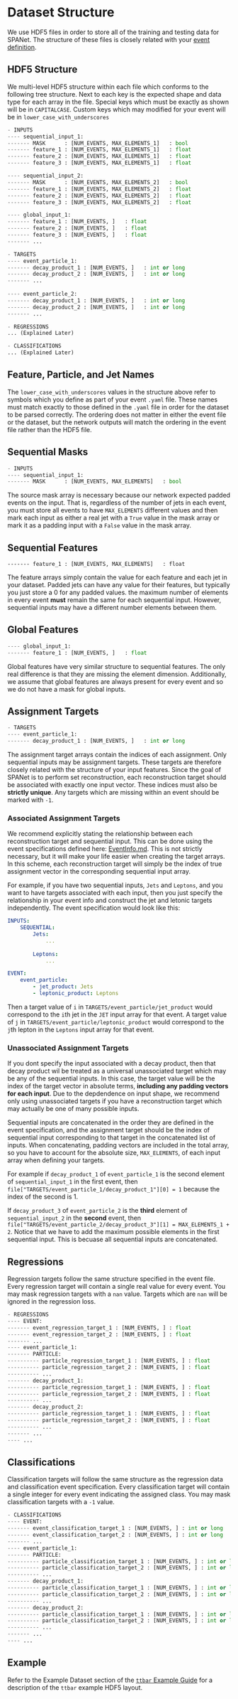 # Dataset Structure

We use HDF5 files in order to store all of the training and testing data
for SPANet. The structure of these files is closely related with your
[event definition](./EventInfo.md).

## HDF5 Structure

We multi-level HDF5 structure within each file which conforms to the following tree structure.
Next to each key is the expected shape and data type for each array in the file.
Special keys which must be exactly as shown will be in `CAPITALCASE`.
Custom keys which may modified for your event will be in `lower_case_with_underscores`

```py
- INPUTS
---- sequential_input_1:
------- MASK      : [NUM_EVENTS, MAX_ELEMENTS_1]   : bool
------- feature_1 : [NUM_EVENTS, MAX_ELEMENTS_1]   : float
------- feature_2 : [NUM_EVENTS, MAX_ELEMENTS_1]   : float
------- feature_3 : [NUM_EVENTS, MAX_ELEMENTS_1]   : float

---- sequential_input_2:
------- MASK      : [NUM_EVENTS, MAX_ELEMENTS_2]   : bool
------- feature_1 : [NUM_EVENTS, MAX_ELEMENTS_2]   : float
------- feature_2 : [NUM_EVENTS, MAX_ELEMENTS_2]   : float
------- feature_3 : [NUM_EVENTS, MAX_ELEMENTS_2]   : float

---- global_input_1:
------- feature_1 : [NUM_EVENTS, ]   : float
------- feature_2 : [NUM_EVENTS, ]   : float
------- feature_3 : [NUM_EVENTS, ]   : float
------- ...

- TARGETS
---- event_particle_1:
------- decay_product_1 : [NUM_EVENTS, ]   : int or long
------- decay_product_2 : [NUM_EVENTS, ]   : int or long
------- ...
        
---- event_particle_2:
------- decay_product_1 : [NUM_EVENTS, ]   : int or long
------- decay_product_2 : [NUM_EVENTS, ]   : int or long
------- ...

- REGRESSIONS
... (Explained Later)

- CLASSIFICATIONS
... (Explained Later)

```

## Feature, Particle, and Jet Names

The `lower_case_with_underscores` values in the structure above
refer to symbols which you define as part of your event `.yaml` file.
These names must match exactly to those defined in the `.yaml` file in
order for the dataset to be parsed correctly. The ordering does not
matter in either the event file or the dataset, but the network outputs
will match the ordering in the event file rather than the HDF5 file.

## Sequential Masks

```py
- INPUTS
---- sequential_input_1:
------- MASK      : [NUM_EVENTS, MAX_ELEMENTS]   : bool
```

The source mask array is necessary because our network expected padded
events on the input. That is, regardless of the number of jets in each
event, you must store all events to have `MAX_ELEMENTS` different values
and then mark each input as either a real jet with a `True` value in the
mask array or mark it as a padding input with a `False` value in the mask array.

## Sequential Features

`------- feature_1 : [NUM_EVENTS, MAX_ELEMENTS]   : float`

The feature arrays simply contain the value for each feature and each
jet in your dataset. Padded jets can have any value for their features,
but typically you just store a 0 for any padded values.
the maximum number of elements in every event **must** remain the
same for each sequential input. However, sequential inputs
may have a different number elements between them.

## Global Features

```py
---- global_input_1:
------- feature_1 : [NUM_EVENTS, ]   : float
```

Global features have very similar structure to sequential features.
The only real difference is that they are missing the element dimension.
Additionally, we assume that global features are always present for every event
and so we do not have a mask for global inputs.

## Assignment Targets

```py
- TARGETS
---- event_particle_1:
------- decay_product_1 : [NUM_EVENTS, ]   : int or long
```

The assignment target arrays contain the indices of each assignment. Only sequential inputs may be assignment targets. These targets are therefore closely related with the structure of your input features. Since the goal of SPANet is to perform set reconstruction, each reconstruction target should be associated with exactly one input vector. These indices must also be **strictly unique**. Any targets which are missing within an event should be marked with `-1`.

### Associated Assignment Targets

We recommend explicitly stating the relationship between each reconstruction target and sequential input. This can be done using the event specifications defined here: [EventInfo.md](./EventInfo.md). This is not strictly necessary, but it will make your life easier when creating the target arrays. In this scheme, each reconstruction target will simply be the index of true assignment vector in the corresponding sequential input array.

For example, if you have two sequential inputs, `Jets` and `Leptons`, and you want to have targets associated with each input, then you just specify the relationship in your event info and construct the jet and letonic targets independently. The event specification would look like this:

```yaml
INPUTS:
    SEQUENTIAL:
        Jets:
            ...
            
        Leptons:
            ...        

EVENT:
    event_particle:
        - jet_product: Jets
        - leptonic_product: Leptons
```

Then a target value of `i` in `TARGETS/event_particle/jet_product` would correspond to the `i`th jet in the `JET` input array for that event. A target value of `j` in `TARGETS/event_particle/leptonic_product` would correspond to the `j`th lepton in the `Leptons` input array for that event.

### Unassociated Assignment Targets

If you dont specify the input associated with a decay product, then that decay product wil be treated as a universal unassociated target which may be any of the sequential inputs. In this case, the target value will be the index of the target vector in absolute terms, **including any padding vectors for each input**. Due to the depdendence on input shape, we recommend only using unassociated targets if you have a reconstruction target which may actually be one of many possible inputs.

Sequential inputs are concatenated in the order they are defined in the event specification, and the assignment target should be the index of sequential input corresponding to that target in the concatenated list of inputs. When concatenating, padding vectors are included in the total array, so you have to account for the absolute size, `MAX_ELEMENTS`, of each input array when defining your targets.

For example if `decay_product_1` of `event_particle_1` is the second element of `sequential_input_1` in the first event, then `file["TARGETS/event_particle_1/decay_product_1"][0] = 1` because the index of the second  is 1.

If `decay_product_3` of `event_particle_2` is the **third** element of `sequential_input_2` in the **second** event, then `file["TARGETS/event_particle_2/decay_product_3"][1] = MAX_ELEMENTS_1 + 2`. Notice that we have to add the maximum possible elements in the first sequential input. This is becuase all sequential inputs are concatenated.

## Regressions

Regression targets follow the same structure specified in the event file.
Every regression target will contain a single real value for every event.
You may mask regression targets with a `nan` value. Targets which are `nan` will
be ignored in the regression loss.

```py
- REGRESSIONS
---- EVENT:
------- event_regression_target_1 : [NUM_EVENTS, ] : float
------- event_regression_target_2 : [NUM_EVENTS, ] : float
------- ...
---- event_particle_1:
------- PARTICLE:
---------- particle_regression_target_1 : [NUM_EVENTS, ] : float
---------- particle_regression_target_2 : [NUM_EVENTS, ] : float
---------- ...
------- decay_product_1:
---------- particle_regression_target_1 : [NUM_EVENTS, ] : float
---------- particle_regression_target_2 : [NUM_EVENTS, ] : float
---------- ...
------- decay_product_2:
---------- particle_regression_target_1 : [NUM_EVENTS, ] : float
---------- particle_regression_target_2 : [NUM_EVENTS, ] : float
---------- ...
------- ...
---- ...
```

## Classifications

Classification targets will follow the same structure as the regression
data and classification event specification. Every classification target
will contain a single integer for every event indicating the assigned class.
You may mask classification targets with a `-1` value.

```py
- CLASSIFICATIONS
---- EVENT:
------- event_classification_target_1 : [NUM_EVENTS, ] : int or long
------- event_classification_target_2 : [NUM_EVENTS, ] : int or long
------- ...
---- event_particle_1:
------- PARTICLE:
---------- particle_classification_target_1 : [NUM_EVENTS, ] : int or long
---------- particle_classification_target_2 : [NUM_EVENTS, ] : int or long
---------- ...
------- decay_product_1:
---------- particle_classification_target_1 : [NUM_EVENTS, ] : int or long
---------- particle_classification_target_2 : [NUM_EVENTS, ] : int or long
---------- ...
------- decay_product_2:
---------- particle_classification_target_1 : [NUM_EVENTS, ] : int or long
---------- particle_classification_target_2 : [NUM_EVENTS, ] : int or long
---------- ...
------- ...
---- ...
```

## Example

Refer to the Example Dataset section of the [`ttbar` Example Guide](TTBar.md) for a
description of the `ttbar` example HDF5 layout.

